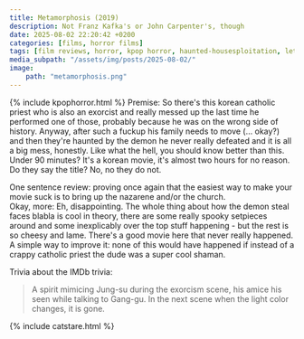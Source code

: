 ```yaml
---
title: Metamorphosis (2019)
description: Not Franz Kafka's or John Carpenter's, though
date: 2025-08-02 22:20:42 +0200
categories: [films, horror films]
tags: [film reviews, horror, kpop horror, haunted-housesploitation, let's dumb our way out, netflixcore, satanic panic, snorecore, why would you even keep that thing at home, they don't say the title]
media_subpath: "/assets/img/posts/2025-08-02/"
image:
    path: "metamorphosis.png"
---
```

{% include kpophorror.html %}
<span class="reviewsection">Premise:</span> So there's this korean catholic priest who is also an exorcist and really messed up the last time he performed one of those, probably because he was on the wrong side of history. Anyway, after such a fuckup his family needs to move (... okay?) and then they're haunted by the demon he never really defeated and it is all a big mess, honestly. Like what the hell, you should know better than this.<br/>
<span class="reviewsection">Under 90 minutes?</span> It's a korean movie, it's almost two hours for no reason.<br/>
<span class="reviewsection">Do they say the title?</span> No, no they do not.

<span class="reviewsection">One sentence review:</span> proving once again that the easiest way to make your movie suck is to bring up the nazarene and/or the church.<br/>
<span class="reviewsection">Okay, more:</span> Eh, disappointing. The whole thing about how the demon steal faces blabla is cool in theory, there are some really spooky setpieces around and some inexplicably over the top stuff happening - but the rest is so cheesy and lame. There's a good movie here that never really happened.<br/>
<span class="reviewsection">A simple way to improve it:</span> none of this would have happened if instead of a crappy catholic priest the dude was a super cool shaman.

<span class="reviewsection">Trivia about the IMDb trivia:</span>
> A spirit mimicing Jung-su during the exorcism scene, his amice his seen while talking to Gang-gu. In the next scene when the light color changes, it is gone.

{% include catstare.html %}